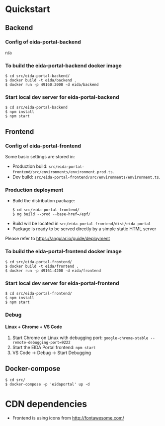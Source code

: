 # Quickstart #

## Backend ##

### Config of eida-portal-backend ###
n/a

### To build the eida-portal-backend docker image ###
```
$ cd src/eida-portal-backend/
$ docker build -t eida/backend .
$ docker run -p 49160:3000 -d eida/backend
```

### Start local dev server for eida-portal-backend ###
```
$ cd src/eida-portal-backend
$ npm install
$ npm start
```

## Frontend ##

### Config of eida-portal-frontend ###
Some basic settings are stored in:
* Production build: `src/eida-portal-frontend/src/environments/environment.prod.ts`.
* Dev build: `src/eida-portal-frontend/src/environments/environment.ts`.

### Production deployment ###
* Build the distribution package:
    ```
    $ cd src/eida-portal-frontend/
    $ ng build --prod --base-href=/epf/
    ```
* Build will be located in `src/eida-portal-frontend/dist/eida-portal`
* Package is ready to be served directly by a simple static HTML server

Please refer to https://angular.io/guide/deployment

### To build the eida-portal-frontend docker image ###
```
$ cd src/eida-portal-frontend/
$ docker build -t eida/frontend .
$ docker run -p 49161:4200 -d eida/frontend
```

### Start local dev server for eida-portal-frontend ###
```
$ cd src/eida-portal-frontend/
$ npm install
$ npm start
```

### Debug ###

#### Linux + Chrome + VS Code ####

1. Start Chrome on Linux with debugging port: `google-chrome-stable --remote-debugging-port=9222`
1. Start the EIDA Portal frontend: `npm start`
1. VS Code -> Debug -> Start Debugging


## Docker-compose ##
```
$ cd src/
$ docker-compose -p 'eidaportal' up -d
```

# CDN dependencies #
* Frontend is using icons from http://fontawesome.com/